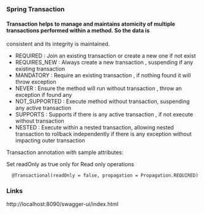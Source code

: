 ### Spring Transaction

#### Transaction helps to manage and maintains atomicity of multiple transactions performed within a method. So the data is
consistent and its integrity is maintained.

* REQUIRED : Join an existing transaction or create a new one if not exist
* REQUIRES_NEW : Always create a new transaction , suspending if any existing transaction
* MANDATORY : Require an existing transaction , if nothing found it will throw exception
* NEVER : Ensure the method will run without transaction , throw an exception if found any
* NOT_SUPPORTED : Execute method without transaction, suspending any active transaction
* SUPPORTS : Supports if there is any active transaction , if not execute without transaction
* NESTED : Execute within a nested transaction, allowing nested transaction to rollback independently if there is any exception without impacting outer transaction


Transaction annotation with sample attributes:

Set readOnly as true only for Read only operations
```
  @Transactional(readOnly = false, propagation = Propagation.REQUIRED)
```

### Links
http://localhost:8090/swagger-ui/index.html






